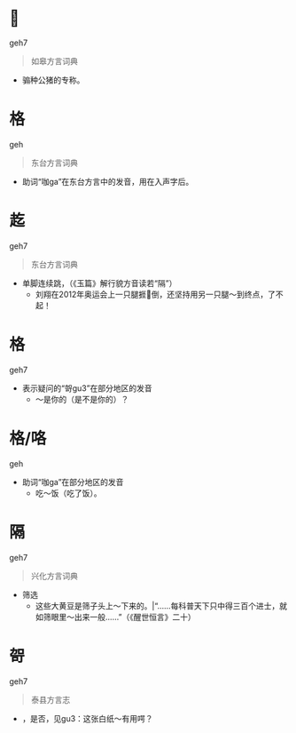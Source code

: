# 𪟋
geh7
> 如皋方言词典
- 骟种公猪的专称。

# 格
geh
> 东台方言词典
- 助词“咖ga”在东台方言中的发音，用在入声字后。

# 䞘
geh7
> 东台方言词典
- 单脚连续跳，（《玉篇》解行貌方音读若“隔”）
  - 刘翔在2012年奥运会上一只腿捱𢴬倒，还坚持用另一只腿～到终点，了不起！

# 格
geh7
- 表示疑问的“哿gu3”在部分地区的发音
  - ～是你的（是不是你的）？

# 格/咯
geh
- 助词“咖ga”在部分地区的发音
  - 吃～饭（吃了饭）。

# 隔
geh7
> 兴化方言词典
- 筛选
  - 这些大黄豆是筛子头上～下来的。|“……每科普天下只中得三百个进士，就如筛眼里～出来一般……”（《醒世恒言》二十）

# 哿
geh7
> 泰县方言志
- ，是否，见gu3：这张白纸～有用㗁？
